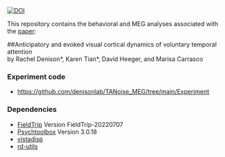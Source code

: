 [![DOI](https://zenodo.org/badge/DOI/10.5281/zenodo.13368267.svg)](https://zenodo.org/records/13368267)

This repository contains the behavioral and MEG analyses associated with the <a href="https://www.biorxiv.org/content/10.1101/2022.11.18.517084v3" target="_blank">paper</a>:<br>

##Anticipatory and evoked visual cortical dynamics of voluntary temporal attention<br> by Rachel Denison\*, Karen Tian\*, David Heeger, and Marisa Carrasco<be>

### Experiment code

-   <https://github.com/denisonlab/TANoise_MEG/tree/main/Experiment>

### Dependencies

-   [FieldTrip](https://www.fieldtriptoolbox.org/) Version FieldTrip-20220707
-   [Psychtoolbox](http://psychtoolbox.org/) Version 3.0.18
-   [vistadisp](https://github.com/vistalab/vistadisp)
-   [rd-utils](https://github.com/racheldenison/rd-utils)
